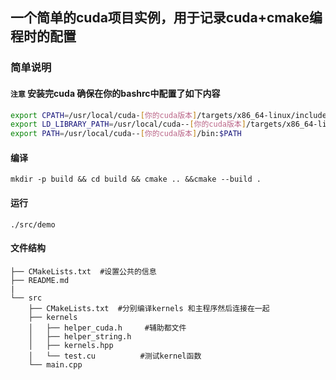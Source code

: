 ## 一个简单的cuda项目实例，用于记录cuda+cmake编程时的配置

### 简单说明

#### `注意` 安装完cuda 确保在你的bashrc中配置了如下内容
```bash
export CPATH=/usr/local/cuda-[你的cuda版本]/targets/x86_64-linux/include:$CPATH
export LD_LIBRARY_PATH=/usr/local/cuda--[你的cuda版本]/targets/x86_64-linux/lib:$LD_LIBRARY_PATH
export PATH=/usr/local/cuda--[你的cuda版本]/bin:$PATH
```

#### 编译
```
mkdir -p build && cd build && cmake .. &&cmake --build .
```
#### 运行
```
./src/demo
```
#### 文件结构
```
├── CMakeLists.txt  #设置公共的信息
├── README.md
|
└── src
    ├── CMakeLists.txt  #分别编译kernels 和主程序然后连接在一起
    ├── kernels
    │   ├── helper_cuda.h     #辅助都文件
    │   ├── helper_string.h
    │   ├── kernels.hpp
    │   └── test.cu          #测试kernel函数
    └── main.cpp
```